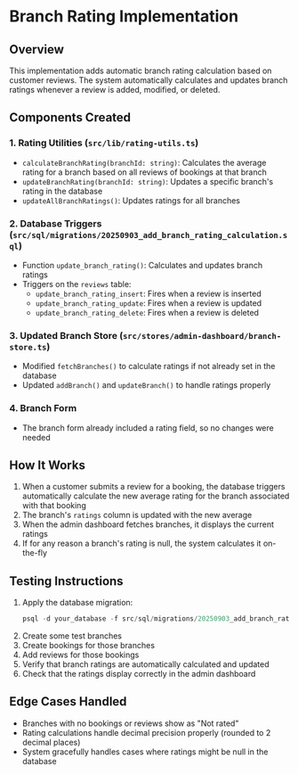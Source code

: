 # Branch Rating Implementation

## Overview
This implementation adds automatic branch rating calculation based on customer reviews. The system automatically calculates and updates branch ratings whenever a review is added, modified, or deleted.

## Components Created

### 1. Rating Utilities (`src/lib/rating-utils.ts`)
- `calculateBranchRating(branchId: string)`: Calculates the average rating for a branch based on all reviews of bookings at that branch
- `updateBranchRating(branchId: string)`: Updates a specific branch's rating in the database
- `updateAllBranchRatings()`: Updates ratings for all branches

### 2. Database Triggers (`src/sql/migrations/20250903_add_branch_rating_calculation.sql`)
- Function `update_branch_rating()`: Calculates and updates branch ratings
- Triggers on the `reviews` table:
  - `update_branch_rating_insert`: Fires when a review is inserted
  - `update_branch_rating_update`: Fires when a review is updated
  - `update_branch_rating_delete`: Fires when a review is deleted

### 3. Updated Branch Store (`src/stores/admin-dashboard/branch-store.ts`)
- Modified `fetchBranches()` to calculate ratings if not already set in the database
- Updated `addBranch()` and `updateBranch()` to handle ratings properly

### 4. Branch Form
- The branch form already included a rating field, so no changes were needed

## How It Works
1. When a customer submits a review for a booking, the database triggers automatically calculate the new average rating for the branch associated with that booking
2. The branch's `ratings` column is updated with the new average
3. When the admin dashboard fetches branches, it displays the current ratings
4. If for any reason a branch's rating is null, the system calculates it on-the-fly

## Testing Instructions
1. Apply the database migration:
   ```sql
   psql -d your_database -f src/sql/migrations/20250903_add_branch_rating_calculation.sql
   ```
2. Create some test branches
3. Create bookings for those branches
4. Add reviews for those bookings
5. Verify that branch ratings are automatically calculated and updated
6. Check that the ratings display correctly in the admin dashboard

## Edge Cases Handled
- Branches with no bookings or reviews show as "Not rated"
- Rating calculations handle decimal precision properly (rounded to 2 decimal places)
- System gracefully handles cases where ratings might be null in the database